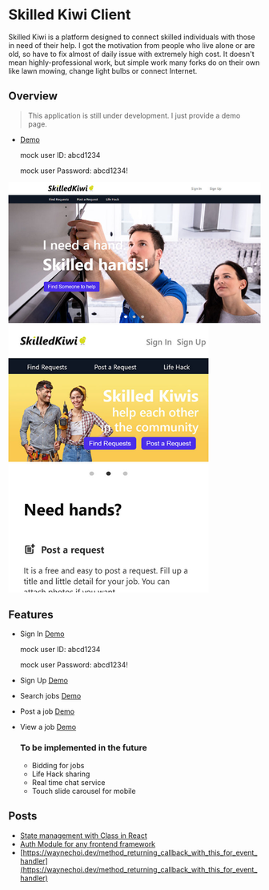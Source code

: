 # Skilled Kiwi Client

Skilled Kiwi is a platform designed to connect skilled individuals with those in need of their help. I got the motivation from people who live alone or are old, so have to fix almost of daily issue with extremely high cost. It doesn't mean highly-professional work, but simple work many forks do on their own like lawn mowing, change light bulbs or connect Internet.

## Overview

> This application is still under development. I just provide a demo page.

- [Demo](http://skilledkiwi.netlify.app/)

  mock user ID: abcd1234

  mock user Password: abcd1234!

<img width="800" src="./public/screenshot/1.jpg">

<img width="400" src="./public/screenshot/2.jpg">

## Features

- Sign In [Demo](http://skilledkiwi.netlify.app/sign_in)

  mock user ID: abcd1234

  mock user Password: abcd1234!

- Sign Up [Demo](http://skilledkiwi.netlify.app/sign_up)
- Search jobs [Demo](http://skilledkiwi.netlify.app/find_requests)
- Post a job [Demo](https://skilledkiwi.netlify.app/post_request)
- View a job [Demo](https://skilledkiwi.netlify.app/request/2)

  ### To be implemented in the future

  - Bidding for jobs
  - Life Hack sharing
  - Real time chat service
  - Touch slide carousel for mobile

## Posts

- [State management with Class in React](https://waynechoi.dev/state_management_with_class_in_react)
- [Auth Module for any frontend framework](https://waynechoi.dev/auth_module_for_any_frontend_framework)
- [https://waynechoi.dev/method_returning_callback_with_this_for_event_handler](https://waynechoi.dev/method_returning_callback_with_this_for_event_handler)
